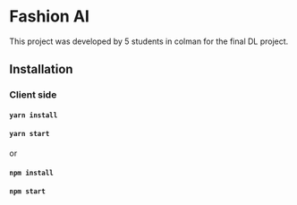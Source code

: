 # Fashion AI

This project was developed by 5 students in colman for the final DL project.

## Installation

### Client side

#### `yarn install`
#### `yarn start`

or 

#### `npm install`
#### `npm start`
